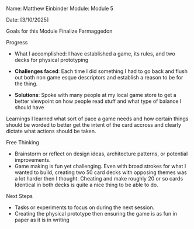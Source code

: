 
Name: Matthew Einbinder 
Module: Module 5


Date: [3/10/2025]

Goals for this Module
    Finalize Farmaggedon

Progress
- What I accomplished:
  I have established a game, its rules, and two decks for physical prototyping

- **Challenges faced**:
    Each time I did something I had to go back and flush out both non game esque descriptors and establish a reason to be for the thing.

- **Solutions**:
    Spoke with many people at my local game store to get a better viewpoint on how people read stuff and what type of balance I should have

Learnings
I learned what sort of pace a game needs and how certain things should be worded to better get the intent of the card accross and clearly dictate what actions should be taken.

Free Thinking
- Brainstorm or reflect on design ideas, architecture patterns, or potential improvements.
-  Game making is fun yet challenging. Even with broad strokes for what I wanted to build, creating two 50 card decks with opposing themes was a lot harder then I thought. Cheating and make roughly 20 or so cards Identical in both decks is quite a nice thing to be able to do.

Next Steps
- Tasks or experiments to focus on during the next session.
-  Creating the physical prototype then ensuring the game is as fun in paper as it is in writing
